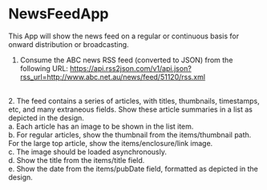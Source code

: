 # NewsFeedApp
This App will show the news feed  on a regular or continuous basis for onward distribution or broadcasting.
1. Consume the ABC news RSS feed (converted to JSON) from the following URL:
   https://api.rss2json.com/v1/api.json?rss_url=http://www.abc.net.au/news/feed/51120/rss.xml<br> 
<br> 
2. The feed contains a series of articles, with titles, thumbnails, timestamps, etc, and many extraneous fields. Show these article summaries in a list as          depicted in the design.<br>
   a. Each article has an image to be shown in the list item.<br>
   b. For regular articles, show the thumbnail from the items/thumbnail path. For the large
      top article, show the items/enclosure/link image.<br>
   c. The image should be loaded asynchronously.<br>
   d. Show the title from the items/title field.<br>
   e. Show the date from the items/pubDate field, formatted as depicted in the design.<br>
<br>
<br>   
   


